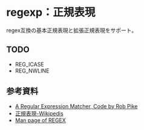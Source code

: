 # regexp：正規表現

regex互換の基本正規表現と拡張正規表現をサポート。

## TODO

- REG_ICASE
- REG_NWLINE

## 参考資料

- [A Regular Expression Matcher, Code by Rob Pike](https://www.cs.princeton.edu/courses/archive/spr09/cos333/beautiful.html)
- [正規表現-Wikipedis](https://ja.wikipedia.org/wiki/%E6%AD%A3%E8%A6%8F%E8%A1%A8%E7%8F%BE)
- [Man page of REGEX](https://linuxjm.osdn.jp/html/LDP_man-pages/man3/regex.3.html)
